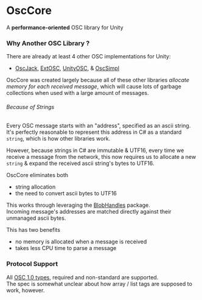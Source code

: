 # OscCore
A **performance-oriented** OSC library for Unity

### Why Another OSC Library ?

There are already at least 4 other OSC implementations for Unity:
- [OscJack](https://github.com/keijiro/OscJack), [ExtOSC](https://github.com/Iam1337/extOSC), [UnityOSC](https://github.com/jorgegarcia/UnityOSC), & [OscSimpl](https://assetstore.unity.com/packages/tools/input-management/osc-simpl-53710)

OscCore was created largely because all of these other libraries _allocate memory for each received message_, which will cause lots of garbage collections when used with a large amount of messages.

###### Because of Strings

Every OSC message starts with an "address", specified as an ascii string.  
It's perfectly reasonable to represent this address in C# as a standard `string`, which is how other libraries work.

However, because strings in C# are immutable & UTF16, every time we receive a message from the network, this now requires us to allocate a new `string` & expand the received ascii string's bytes to UTF16.   

OscCore eliminates both 
- string allocation
- the need to convert ascii bytes to UTF16

This works through leveraging the [BlobHandles](https://github.com/stella3d/BlobHandles) package.  
Incoming message's addresses are matched directly against their unmanaged ascii bytes.  

This has two benefits 
- no memory is allocated when a message is received
- takes less CPU time to parse a message

### Protocol Support

All [OSC 1.0 types](http://opensoundcontrol.org/spec-1_0), required and non-standard are supported.  
The spec is somewhat unclear about how array / list tags are supposed to work, however.


